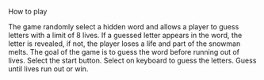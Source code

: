 How to play

The game randomly select a hidden word and allows a player to guess letters with a limit of 8 lives.  If a guessed letter appears in the word, the letter is revealed, if not, the player loses a life and part of the snowman melts.  The goal of the game is to guess the word before running out of lives.
Select the start button.
Select on keyboard to guess the letters.
Guess until lives run out or win.
